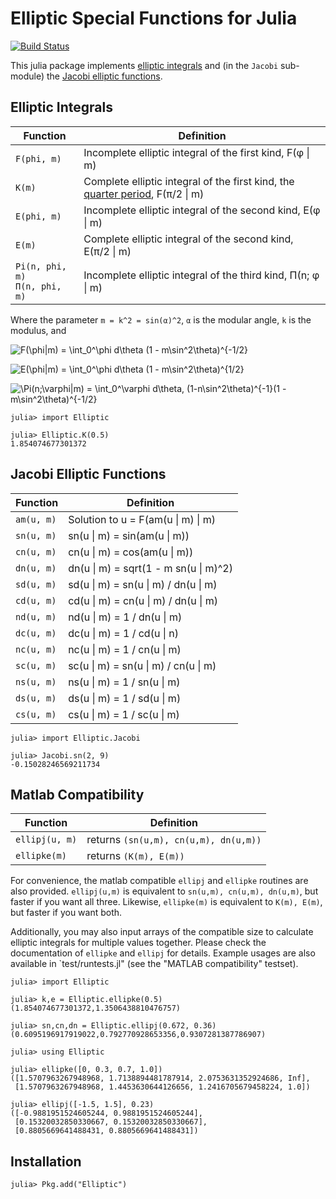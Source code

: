 Elliptic Special Functions for Julia
====================================

[![Build Status](https://travis-ci.org/nolta/Elliptic.jl.svg?branch=master)](https://travis-ci.org/nolta/Elliptic.jl)

This julia package implements
[elliptic integrals](https://dlmf.nist.gov/19.2) and
(in the `Jacobi` sub-module) the
[Jacobi elliptic functions](https://dlmf.nist.gov/22.2).

Elliptic Integrals
------------------

|Function | Definition |
| --- | --- |
| `F(phi, m)` | Incomplete elliptic integral of the first kind, F(φ \| m) |
| `K(m)` | Complete elliptic integral of the first kind, the [quarter period](https://en.wikipedia.org/wiki/Quarter_period), F(π/2 \| m) |
| `E(phi, m)` |  Incomplete elliptic integral of the second kind, E(φ \| m) |
| `E(m)` |  Complete elliptic integral of the second kind, E(π/2 \| m) |
| `Pi(n, phi, m)` <br> `Π(n, phi, m)` | Incomplete elliptic integral of the third kind, Π(n; φ \| m) |

Where the parameter `m = k^2 = sin(α)^2`, `α` is the modular angle, `k` is the modulus, and

![F(\phi|m) = \int_0^\phi d\theta (1 - m\sin^2\theta)^{-1/2}](http://mathurl.com/av9eou5.png)

![E(\phi|m) = \int_0^\phi d\theta (1 - m\sin^2\theta)^{1/2}](http://mathurl.com/al2zsok.png)

![\Pi(n;\varphi|m) = \int_0^\varphi d\theta\, (1-n\sin^2\theta)^{-1}(1 - m\sin^2\theta)^{-1/2}](http://mathurl.com/bzsx5tw.png)

```jlcon
julia> import Elliptic

julia> Elliptic.K(0.5)
1.854074677301372
```

Jacobi Elliptic Functions
-------------------------

|Function | Definition |
| --- | --- |
| `am(u, m)` | Solution to u = F(am(u \| m)  \| m) |
| `sn(u, m)` | sn(u \| m) = sin(am(u \| m)) |
| `cn(u, m)` | cn(u \| m) = cos(am(u \| m)) |
| `dn(u, m)` | dn(u \| m) = sqrt(1 - m sn(u \| m)^2) |
| `sd(u, m)` | sd(u \| m) = sn(u \| m) / dn(u \| m) |
| `cd(u, m)` | cd(u \| m) = cn(u \| m) / dn(u \| m) |
| `nd(u, m)` | nd(u \| m) = 1 / dn(u \| m) |
| `dc(u, m)` | dc(u \| m) = 1 / cd(u \| n) |
| `nc(u, m)` | nc(u \| m) = 1 / cn(u \| m) |
| `sc(u, m)` | sc(u \| m) = sn(u \| m) / cn(u \| m)|
| `ns(u, m)` | ns(u \| m) = 1 / sn(u \| m) |
| `ds(u, m)` | ds(u \| m) = 1 / sd(u \| m)|
| `cs(u, m)` | cs(u \| m) = 1 / sc(u \| m)|


```jlcon
julia> import Elliptic.Jacobi

julia> Jacobi.sn(2, 9)
-0.15028246569211734
```

Matlab Compatibility
--------------------

|Function | Definition |
| --- | --- |
| `ellipj(u, m)` | returns `(sn(u,m), cn(u,m), dn(u,m))` |
| `ellipke(m)` | returns `(K(m), E(m))` |



For convenience, the matlab compatible `ellipj` and `ellipke` routines are
also provided. `ellipj(u,m)` is equivalent to `sn(u,m), cn(u,m), dn(u,m)`,
but faster if you want all three. Likewise, `ellipke(m)` is equivalent to
`K(m), E(m)`, but faster if you want both.

Additionally, you may also input arrays of the compatible size to calculate elliptic integrals 
for multiple values together. Please check the documentation of `ellipke` and `ellipj` for details.
Example usages are also available in `test/runtests.jl" (see the "MATLAB compatibility" testset).

```jlcon
julia> import Elliptic

julia> k,e = Elliptic.ellipke(0.5)
(1.854074677301372,1.3506438810476757)

julia> sn,cn,dn = Elliptic.ellipj(0.672, 0.36)
(0.6095196917919022,0.792770928653356,0.9307281387786907)

julia> using Elliptic

julia> ellipke([0, 0.3, 0.7, 1.0])
([1.5707963267948968, 1.7138894481787914, 2.0753631352924686, Inf], 
 [1.5707963267948968, 1.4453630644126656, 1.2416705679458224, 1.0])

julia> ellipj([-1.5, 1.5], 0.23)
([-0.9881951524605244, 0.9881951524605244], 
 [0.15320032850330667, 0.15320032850330667], 
 [0.8805669641488431, 0.8805669641488431])
```

Installation
------------

```jlcon
julia> Pkg.add("Elliptic")
```
